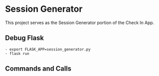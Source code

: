 # Session Generator

This project serves as the Session Generator portion of the Check In App.

## Debug Flask

    - export FLASK_APP=session_generator.py
    - flask run

## Commands and Calls